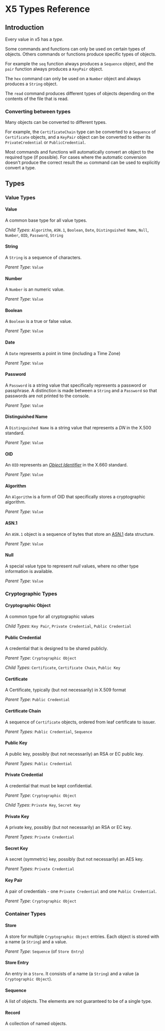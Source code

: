 # X5 Types Reference

## Introduction

Every value in x5 has a _type_.

Some commands and functions can only be used on certain types of objects. Others commands or functions produce specific types of objects.

For example the `seq` function always produces a `Sequence` object, and the `pair` function always produces a `KeyPair` object.

The `hex` command can only be used on a `Number` object and always produces a `String` object.

The `read` command produces different types of objects depending on the contents of the file that is read.

### Converting between types

Many objects can be converted to different types.

For example, the `CertificateChain` type can be converted to a `Sequence` of `Certificate` objects, and a `KeyPair` object can be converted to either its `PrivateCredential` or `PublicCredential`.

Most commands and functions will automatically convert an object to the required type (if possible). For cases where the automatic conversion doesn't produce the correct result the `as` command can be used to explicitly convert a type.

## Types

### Value Types

#### Value

A common base type for all value types.

*Child Types*: `Algorithm`, `ASN.1`, `Boolean`, `Date`, `Distinguished Name`, `Null`, `Number`, `OID`, `Password`, `String`

#### String

A `String` is a sequence of characters.

*Parent Type*: `Value`

#### Number

A `Number` is an numeric value.

*Parent Type*: `Value`

#### Boolean

A `Boolean` is a true or false value.

*Parent Type*: `Value`

#### Date

A `Date` represents a point in time (including a Time Zone)

*Parent Type*: `Value`

#### Password

A `Password` is a string value that specifically represents a password or passphrase.
A distinction is made between a `String` and a `Password` so that passwords are not printed to the console.

*Parent Type*: `Value`

#### Distinguished Name

A `Distinguished Name` is a string value that represents a _DN_ in the X.500 standard.

*Parent Type*: `Value`
 
#### OID

An `OID` represents an [_Object Identifier_](https://en.wikipedia.org/wiki/Object_identifier) in the X.660 standard.

*Parent Type*: `Value`

#### Algorithm

An `Algorithm` is a form of OID that specifically stores a cryptographic algorithm.

*Parent Type*: `Value`

#### ASN.1

An `ASN.1` object is a sequence of bytes that store an [ASN.1](https://en.wikipedia.org/wiki/ASN.1) data structure.

*Parent Type*: `Value`

#### Null

A special value type to represent _null_ values, where no other type information is available. 

*Parent Type*: `Value`

### Cryptographic Types

#### Cryptographic Object

A common type for all cryptographic values

*Child Types*: `Key Pair`, `Private Credential`, `Public Credential`

#### Public Credential

A credential that is designed to be shared publicly.

*Parent Type*: `Cryptographic Object`

*Child Types*: `Certificate`, `Certificate Chain`, `Public Key`

#### Certificate

A Certificate, typically (but not necessarily) in X.509 format

*Parent Type*: `Public Credential`

#### Certificate Chain

A sequence of `Certificate` objects, ordered from leaf certificate to issuer.

*Parent Types*: `Public Credential`, `Sequence`

#### Public Key

A public key, possibly (but not necessarily) an RSA or EC public key.

*Parent Types*: `Public Credential`

#### Private Credential

A credential that must be kept confidential.

*Parent Type*: `Cryptographic Object`

*Child Types*: `Private Key`, `Secret Key`

#### Private Key

A private key, possibly (but not necessarily) an RSA or EC key.

*Parent Types*: `Private Credential`

#### Secret Key

A secret (symmetric) key, possibly (but not necessarily) an AES key.

*Parent Types*: `Private Credential`

#### Key Pair

A pair of credentials - one `Private Credential` and one `Public Credential`.

*Parent Type*: `Cryptographic Object`

### Container Types

#### Store

A store for multiple `Cryptographic Object` entries. Each object is stored with a name (a `String`) and a value. 

*Parent Type*: `Sequence` (of `Store Entry`)

#### Store Entry

An entry in a `Store`. It consists of a name (a `String`) and a value (a `Cryptographic Object`).

#### Sequence  

A list of objects. The elements are not guaranteed to be of a single type. 

#### Record

A collection of named objects.

